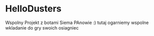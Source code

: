 # HelloDusters
Wspolny Projekt z botami
 Siema PAnowie :) tutaj ogarniemy wspolne wkladanie do gry swoich osiagniec
